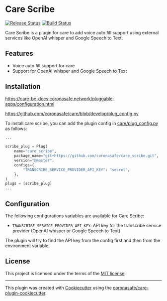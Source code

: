# Care Scribe

[![Release Status](https://img.shields.io/pypi/v/care_scribe.svg)](https://pypi.python.org/pypi/care_scribe)
[![Build Status](https://github.com/coronasafe/care_scribe/actions/workflows/build.yaml/badge.svg)](https://github.com/coronasafe/care_scribe/actions/workflows/build.yaml)

Care Scribe is a plugin for care to add voice auto fill support using external services like OpenAI whisper and Google Speech to Text.


## Features

- Voice auto fill support for care
- Support for OpenAI whisper and Google Speech to Text

## Installation

https://care-be-docs.coronasafe.network/pluggable-apps/configuration.html

https://github.com/coronasafe/care/blob/develop/plug_config.py


To install care scribe, you can add the plugin config in [care/plug_config.py](https://github.com/coronasafe/care/blob/develop/plug_config.py) as follows:

```python
...

scribe_plug = Plug(
    name="care_scribe",
    package_name="git+https://github.com/coronasafe/care_scribe.git",
    version="@master",
    configs={
        "TRANSCRIBE_SERVICE_PROVIDER_API_KEY": "secret",
    },
)
plugs = [scribe_plug]
...
```

## Configuration

The following configurations variables are available for Care Scribe:

- `TRANSCRIBE_SERVICE_PROVIDER_API_KEY`: API key for the transcribe service provider (OpenAI whisper or Google Speech to Text)

The plugin will try to find the API key from the config first and then from the environment variable.

## License

This project is licensed under the terms of the [MIT license](LICENSE).


---
This plugin was created with [Cookiecutter](https://github.com/audreyr/cookiecutter) using the [coronasafe/care-plugin-cookiecutter](https://github.com/coronasafe/care-plugin-cookiecutter).